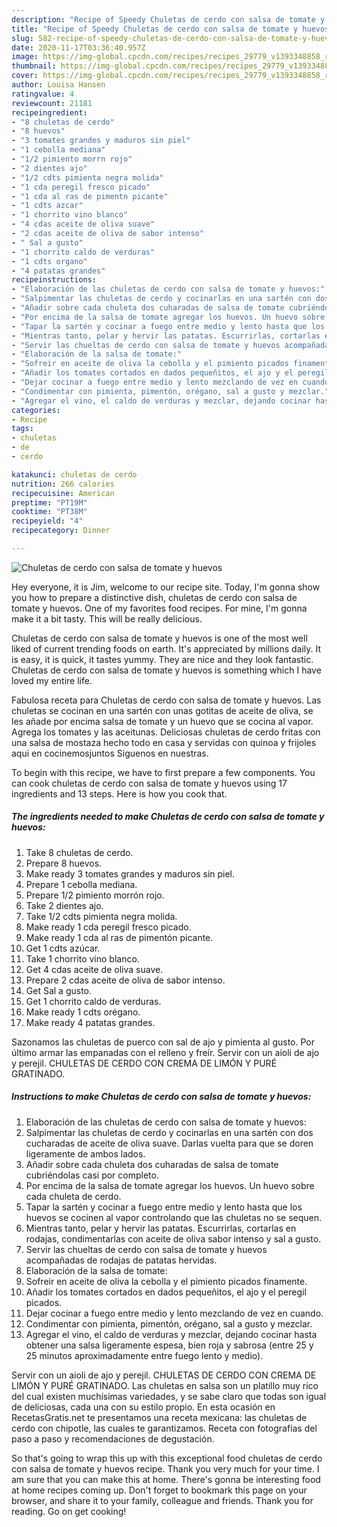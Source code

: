 ```yaml
---
description: "Recipe of Speedy Chuletas de cerdo con salsa de tomate y huevos"
title: "Recipe of Speedy Chuletas de cerdo con salsa de tomate y huevos"
slug: 582-recipe-of-speedy-chuletas-de-cerdo-con-salsa-de-tomate-y-huevos
date: 2020-11-17T03:36:40.957Z
image: https://img-global.cpcdn.com/recipes/recipes_29779_v1393348858_receta_foto_00029779/751x532cq70/chuletas-de-cerdo-con-salsa-de-tomate-y-huevos-foto-principal.jpg
thumbnail: https://img-global.cpcdn.com/recipes/recipes_29779_v1393348858_receta_foto_00029779/751x532cq70/chuletas-de-cerdo-con-salsa-de-tomate-y-huevos-foto-principal.jpg
cover: https://img-global.cpcdn.com/recipes/recipes_29779_v1393348858_receta_foto_00029779/751x532cq70/chuletas-de-cerdo-con-salsa-de-tomate-y-huevos-foto-principal.jpg
author: Louisa Hansen
ratingvalue: 4
reviewcount: 21181
recipeingredient:
- "8 chuletas de cerdo"
- "8 huevos"
- "3 tomates grandes y maduros sin piel"
- "1 cebolla mediana"
- "1/2 pimiento morrn rojo"
- "2 dientes ajo"
- "1/2 cdts pimienta negra molida"
- "1 cda peregil fresco picado"
- "1 cda al ras de pimentn picante"
- "1 cdts azcar"
- "1 chorrito vino blanco"
- "4 cdas aceite de oliva suave"
- "2 cdas aceite de oliva de sabor intenso"
- " Sal a gusto"
- "1 chorrito caldo de verduras"
- "1 cdts organo"
- "4 patatas grandes"
recipeinstructions:
- "Elaboración de las chuletas de cerdo con salsa de tomate y huevos:"
- "Salpimentar las chuletas de cerdo y cocinarlas en una sartén con dos cucharadas de aceite de oliva suave. Darlas vuelta para que se doren ligeramente de ambos lados."
- "Añadir sobre cada chuleta dos cuharadas de salsa de tomate cubriéndolas casi por completo."
- "Por encima de la salsa de tomate agregar los huevos. Un huevo sobre cada chuleta de cerdo."
- "Tapar la sartén y cocinar a fuego entre medio y lento hasta que los huevos se cocinen al vapor controlando que las chuletas no se sequen."
- "Mientras tanto, pelar y hervir las patatas. Escurrirlas, cortarlas en rodajas, condimentarlas con aceite de oliva sabor intenso y sal a gusto."
- "Servir las chueltas de cerdo con salsa de tomate y huevos acompañadas de rodajas de patatas hervidas."
- "Elaboración de la salsa de tomate:"
- "Sofreir en aceite de oliva la cebolla y el pimiento picados finamente."
- "Añadir los tomates cortados en dados pequeñitos, el ajo y el peregil picados."
- "Dejar cocinar a fuego entre medio y lento mezclando de vez en cuando."
- "Condimentar con pimienta, pimentón, orégano, sal a gusto y mezclar."
- "Agregar el vino, el caldo de verduras y mezclar, dejando cocinar hasta obtener una salsa ligeramente espesa, bien roja y sabrosa (entre 25 y 25 minutos aproximadamente entre fuego lento y medio)."
categories:
- Recipe
tags:
- chuletas
- de
- cerdo

katakunci: chuletas de cerdo 
nutrition: 266 calories
recipecuisine: American
preptime: "PT19M"
cooktime: "PT38M"
recipeyield: "4"
recipecategory: Dinner

---
```



![Chuletas de cerdo con salsa de tomate y huevos](https://img-global.cpcdn.com/recipes/recipes_29779_v1393348858_receta_foto_00029779/751x532cq70/chuletas-de-cerdo-con-salsa-de-tomate-y-huevos-foto-principal.jpg)

Hey everyone, it is Jim, welcome to our recipe site. Today, I'm gonna show you how to prepare a distinctive dish, chuletas de cerdo con salsa de tomate y huevos. One of my favorites food recipes. For mine, I'm gonna make it a bit tasty. This will be really delicious.

Chuletas de cerdo con salsa de tomate y huevos is one of the most well liked of current trending foods on earth. It's appreciated by millions daily. It is easy, it is quick, it tastes yummy. They are nice and they look fantastic. Chuletas de cerdo con salsa de tomate y huevos is something which I have loved my entire life.

Fabulosa receta para Chuletas de cerdo con salsa de tomate y huevos. Las chuletas se cocinan en una sartén con unas gotitas de aceite de oliva, se les añade por encima salsa de tomate y un huevo que se cocina al vapor. Agrega los tomates y las aceitunas. Deliciosas chuletas de cerdo fritas con una salsa de mostaza hecho todo en casa y servidas con quinoa y frijoles aqui en cocinemosjuntos Siguenos en nuestras.


To begin with this recipe, we have to first prepare a few components. You can cook chuletas de cerdo con salsa de tomate y huevos using 17 ingredients and 13 steps. Here is how you cook that.

<!--inarticleads1-->

##### The ingredients needed to make Chuletas de cerdo con salsa de tomate y huevos:

1. Take 8 chuletas de cerdo.
1. Prepare 8 huevos.
1. Make ready 3 tomates grandes y maduros sin piel.
1. Prepare 1 cebolla mediana.
1. Prepare 1/2 pimiento morrón rojo.
1. Take 2 dientes ajo.
1. Take 1/2 cdts pimienta negra molida.
1. Make ready 1 cda peregil fresco picado.
1. Make ready 1 cda al ras de pimentón picante.
1. Get 1 cdts azúcar.
1. Take 1 chorrito vino blanco.
1. Get 4 cdas aceite de oliva suave.
1. Prepare 2 cdas aceite de oliva de sabor intenso.
1. Get  Sal a gusto.
1. Get 1 chorrito caldo de verduras.
1. Make ready 1 cdts orégano.
1. Make ready 4 patatas grandes.


Sazonamos las chuletas de puerco con sal de ajo y pimienta al gusto. Por último armar las empanadas con el relleno y freír. Servir con un aioli de ajo y perejil. CHULETAS DE CERDO CON CREMA DE LIMÓN Y PURÉ GRATINADO. 

<!--inarticleads2-->

##### Instructions to make Chuletas de cerdo con salsa de tomate y huevos:

1. Elaboración de las chuletas de cerdo con salsa de tomate y huevos:
1. Salpimentar las chuletas de cerdo y cocinarlas en una sartén con dos cucharadas de aceite de oliva suave. Darlas vuelta para que se doren ligeramente de ambos lados.
1. Añadir sobre cada chuleta dos cuharadas de salsa de tomate cubriéndolas casi por completo.
1. Por encima de la salsa de tomate agregar los huevos. Un huevo sobre cada chuleta de cerdo.
1. Tapar la sartén y cocinar a fuego entre medio y lento hasta que los huevos se cocinen al vapor controlando que las chuletas no se sequen.
1. Mientras tanto, pelar y hervir las patatas. Escurrirlas, cortarlas en rodajas, condimentarlas con aceite de oliva sabor intenso y sal a gusto.
1. Servir las chueltas de cerdo con salsa de tomate y huevos acompañadas de rodajas de patatas hervidas.
1. Elaboración de la salsa de tomate:
1. Sofreir en aceite de oliva la cebolla y el pimiento picados finamente.
1. Añadir los tomates cortados en dados pequeñitos, el ajo y el peregil picados.
1. Dejar cocinar a fuego entre medio y lento mezclando de vez en cuando.
1. Condimentar con pimienta, pimentón, orégano, sal a gusto y mezclar.
1. Agregar el vino, el caldo de verduras y mezclar, dejando cocinar hasta obtener una salsa ligeramente espesa, bien roja y sabrosa (entre 25 y 25 minutos aproximadamente entre fuego lento y medio).


Servir con un aioli de ajo y perejil. CHULETAS DE CERDO CON CREMA DE LIMÓN Y PURÉ GRATINADO. Las chuletas en salsa son un platillo muy rico del cual existen muchísimas variedades, y se sabe claro que todas son igual de deliciosas, cada una con su estilo propio. En esta ocasión en RecetasGratis.net te presentamos una receta mexicana: las chuletas de cerdo con chipotle, las cuales te garantizamos. Receta con fotografías del paso a paso y recomendaciones de degustación. 

So that's going to wrap this up with this exceptional food chuletas de cerdo con salsa de tomate y huevos recipe. Thank you very much for your time. I am sure that you can make this at home. There's gonna be interesting food at home recipes coming up. Don't forget to bookmark this page on your browser, and share it to your family, colleague and friends. Thank you for reading. Go on get cooking!
